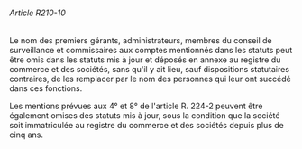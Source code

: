 ###### Article R210-10

Le nom des premiers gérants, administrateurs, membres du conseil de surveillance et commissaires aux comptes mentionnés dans les statuts peut être omis dans les statuts mis à jour et déposés en annexe au registre du commerce et des sociétés, sans qu'il y ait lieu, sauf dispositions statutaires contraires, de les remplacer par le nom des personnes qui leur ont succédé dans ces fonctions.

Les mentions prévues aux 4° et 8° de l'article R. 224-2 peuvent être également omises des statuts mis à jour, sous la condition que la société soit immatriculée au registre du commerce et des sociétés depuis plus de cinq ans.

